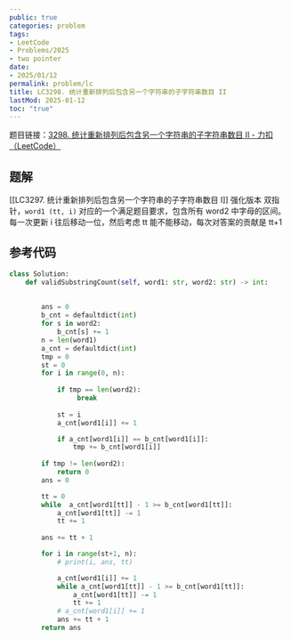 ```yaml
---
public: true
categories: problem
tags:
- LeetCode
- Problems/2025
- two pointer
date:
- 2025/01/12
permalink: problem/lc
title: LC3298. 统计重新排列后包含另一个字符串的子字符串数目 II
lastMod: 2025-01-12
toc: "true"
---
```


题目链接：[3298. 统计重新排列后包含另一个字符串的子字符串数目 II - 力扣（LeetCode）](https://leetcode.cn/problems/count-substrings-that-can-be-rearranged-to-contain-a-string-ii/description/?envType=daily-question&envId=2025-01-10)
<!--more-->
## 题解
[[LC3297. 统计重新排列后包含另一个字符串的子字符串数目 I]] 强化版本
双指针，`word1 (tt, i)`  对应的一个满足题目要求，包含所有 word2 中字母的区间。每一次更新 i 往后移动一位，然后考虑 tt 能不能移动，每次对答案的贡献是 tt+1
## 参考代码
```python
class Solution:
    def validSubstringCount(self, word1: str, word2: str) -> int:
       
        
        ans = 0
        b_cnt = defaultdict(int)
        for s in word2:
            b_cnt[s] += 1
        n = len(word1)
        a_cnt = defaultdict(int)
        tmp = 0
        st = 0
        for i in range(0, n):
            
            if tmp == len(word2):
                 break
            
            st = i
            a_cnt[word1[i]] += 1

            if a_cnt[word1[i]] == b_cnt[word1[i]]:
                tmp += b_cnt[word1[i]]
            
        if tmp != len(word2):
            return 0
        ans = 0

        tt = 0
        while  a_cnt[word1[tt]] - 1 >= b_cnt[word1[tt]]:
            a_cnt[word1[tt]] -= 1
            tt += 1
        
        ans += tt + 1

        for i in range(st+1, n):
            # print(i, ans, tt)

            a_cnt[word1[i]] += 1
            while a_cnt[word1[tt]] - 1 >= b_cnt[word1[tt]]:
                a_cnt[word1[tt]] -= 1
                tt += 1
            # a_cnt[word1[i]] += 1
            ans += tt + 1
        return ans
```
